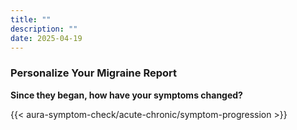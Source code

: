 ```yaml
---
title: ""
description: ""
date: 2025-04-19
---
```


### Personalize Your Migraine Report

**Since they began, how have your symptoms changed?**

<link rel="stylesheet" href="/css/symptom-check.css">



{{< aura-symptom-check/acute-chronic/symptom-progression >}}

<script src="/js/aura-symptom-check/acute-chronic/symptom-progression.js"></script>

